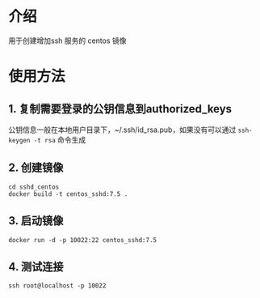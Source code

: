 # 介绍
用于创建增加ssh 服务的 centos 镜像
# 使用方法
## 1. 复制需要登录的公钥信息到authorized_keys
公钥信息一般在本地用户目录下，~/.ssh/id_rsa.pub，如果没有可以通过 `ssh-keygen -t rsa` 命令生成

## 2. 创建镜像
```
cd sshd_centos
docker build -t centos_sshd:7.5 .
```

## 3. 启动镜像
```
docker run -d -p 10022:22 centos_sshd:7.5
```

## 4. 测试连接
```
ssh root@localhost -p 10022
```
